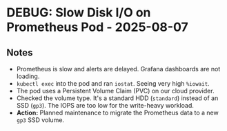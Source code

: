 # DEBUG: Slow Disk I/O on Prometheus Pod - 2025-08-07

## Notes
- Prometheus is slow and alerts are delayed. Grafana dashboards are not loading.
- `kubectl exec` into the pod and ran `iostat`. Seeing very high `%iowait`.
- The pod uses a Persistent Volume Claim (PVC) on our cloud provider.
- Checked the volume type. It's a standard HDD (`standard`) instead of an SSD (`gp3`). The IOPS are too low for the write-heavy workload.
- **Action:** Planned maintenance to migrate the Prometheus data to a new `gp3` SSD volume.
